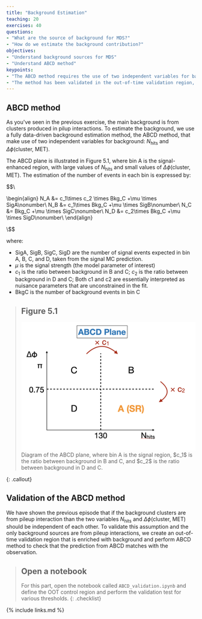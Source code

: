 ```yaml
---
title: "Background Estimation"
teaching: 20
exercises: 40
questions:
- "What are the source of background for MDS?"
- "How do we estimate the background contribution?"
objectives:
- "Understand background sources for MDS"
- "Understand ABCD method"
keypoints:
- "The ABCD method requires the use of two independent variables for background, which implies the only source of background should be low pT particles"
- "The method has been validated in the out-of-time validation region, allowing us to proceed to statistical analysis in the signal region"
---
```


## ABCD method

As you've seen in the previous exercise, the main background is from clusters produced in pilup interactions.
To estimate the background, we use a fully data-driven background estimation method, the ABCD method, that make use of two independent variables for background: $N_{\text{hits}}$ and $\Delta\phi\text{(cluster, MET)}$.

The ABCD plane is illustrated in Figure 5.1, where bin A is the signal-enhanced region, with large values of $N_{\text{hits}}$ and small values of $\Delta\phi\text{(cluster, MET)}$.
The estimation of the number of events in each bin is expressed by:


$$\\

\begin{align}
N_A &= c_1\times c_2 \times Bkg_C +\mu \times SigA\nonumber\\
N_B &= c_1\times Bkg_C +\mu \times SigB\nonumber\\
N_C &= Bkg_C +\mu \times SigC\nonumber\\
N_D &= c_2\times Bkg_C +\mu \times SigD\nonumber\\
\end{align}

\\$$



where:
* SigA, SigB, SigC, SigD are the number of signal events expected in bin A, B, C, and D, taken from the signal MC prediction.
* $\mu$ is the signal strength (the model parameter of interest)
* $c_1$ is the ratio between background in B and C; $c_2$ is the ratio between background in D and C; Both c1 and c2 are essentially interpreted as nuisance parameters that are unconstrained in the fit.
* BkgC is the number of background events in bin C

> ## Figure 5.1
> <img src="../fig/abcd.png" alt="" style="width: 600px;"/>
> Diagram of the ABCD plane, where bin A is the signal region, $c_1$ is the ratio between background in B and C, and $c_2$ is the ratio between background in D and C.
{: .callout}


## Validation of the ABCD method

We have shown the previous episode that if the background clusters are from pileup interaction than the two variables $N_{\text{hits}}$ and $\Delta\phi\text{(cluster, MET)}$ should be independent of each other.
To validate this assumption and the only background sources are from pileup interactions, we create an out-of-time validation region that is enriched with background and perform ABCD method to check that the prediction from ABCD matches with the observation.


> ## Open a notebook
>
> For this part, open the notebook called `ABCD_validation.ipynb` and define the OOT control region and perform the validation test for various thresholds.
{: .checklist}


{% include links.md %}

